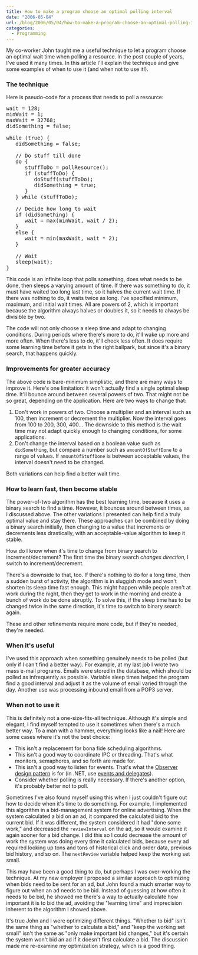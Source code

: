 ```yaml
---
title: How to make a program choose an optimal polling interval
date: "2006-05-04"
url: /blog/2006/05/04/how-to-make-a-program-choose-an-optimal-polling-interval/
categories:
  - Programming
---
```

My co-worker John taught me a useful technique to let a program choose an optimal wait time when polling a resource. In the post couple of years, I've used it many times. In this article I'll explain the technique and give some examples of when to use it (and when not to use it!).

### The technique

Here is pseudo-code for a process that needs to poll a resource:

<pre>wait = 128;
minWait = 1;
maxWait = 32768;
didSomething = false;

while (true) {
   didSomething = false;

   // Do stuff till done
   do {
      stuffToDo = pollResource();
      if (stuffToDo) {
         doStuff(stuffToDo);
         didSomething = true;
      }
   } while (stuffToDo);

   // Decide how long to wait
   if (didSomething) {
      wait = max(minWait, wait / 2);
   }
   else {
      wait = min(maxWait, wait * 2);
   }

   // Wait
   sleep(wait);
}</pre>

This code is an infinite loop that polls something, does what needs to be done, then sleeps a varying amount of time. If there was something to do, it must have waited too long last time, so it halves the current wait time. If there was nothing to do, it waits twice as long. I've specified minimum, maximum, and initial wait times. All are powers of 2, which is important because the algorithm always halves or doubles it, so it needs to always be divisible by two.

The code will not only choose a sleep time and adapt to changing conditions. During periods where there's more to do, it'll wake up more and more often. When there's less to do, it'll check less often. It does require some learning time before it gets in the right ballpark, but since it's a binary search, that happens quickly.

### Improvements for greater accuracy

The above code is bare-minimum simplistic, and there are many ways to improve it. Here's one limitation: it won't actually find a single optimal sleep time. It'll bounce around between several powers of two. That might not be so great, depending on the application. Here are two ways to change that:

1.  Don't work in powers of two. Choose a multiplier and an interval such as 100, then increment or decrement the multiplier. Now the interval goes from 100 to 200, 300, 400... The downside to this method is the wait time may not adapt quickly enough to changing conditions, for some applications.
2.  Don't change the interval based on a boolean value such as `didSomething`, but compare a number such as `amountOfStuffDone` to a range of values. If `amountOfStuffDone` is between acceptable values, the interval doesn't need to be changed.

Both variations can help find a better wait time.

### How to learn fast, then become stable

The power-of-two algorithm has the best learning time, because it uses a binary search to find a time. However, it bounces around between times, as I discussed above. The other variations I presented can help find a truly optimal value and stay there. These approaches can be combined by doing a binary search initially, then changing to a value that increments or decrements less drastically, with an acceptable-value algorithm to keep it stable.

How do I know when it's time to change from binary search to increment/decrement? The first time the binary search *changes direction*, I switch to increment/decrement.

There's a downside to that, too. If there's nothing to do for a long time, then a sudden burst of activity, the algorithm is in sluggish mode and won't shorten its sleep time fast enough. This might happen while people aren't at work during the night, then they get to work in the morning and create a bunch of work do be done abruptly. To solve this, if the sleep time has to be changed twice in the same direction, it's time to switch to binary search again.

These and other refinements require more code, but if they're needed, they're needed.

### When it's useful

I've used this approach when something genuinely needs to be polled (but only if I can't find a better way). For example, at my last job I wrote two mass e-mail programs. Emails were stored in the database, which should be polled as infrequently as possible. Variable sleep times helped the program find a good interval and adjust it as the volume of email varied through the day. Another use was processing inbound email from a POP3 server.

### When not to use it

This is definitely not a one-size-fits-all technique. Although it's simple and elegant, I find myself tempted to use it sometimes when there's a much better way. To a man with a hammer, everything looks like a nail! Here are some cases where it's not the best choice:

*   This isn't a replacement for bona fide scheduling algorithms.
*   This isn't a good way to coordinate IPC or threading. That's what monitors, semaphores, and so forth are made for.
*   This isn't a good way to listen for events. That's what the [Observer design pattern][1] is for (in .NET, use [events and delegates][2]).
*   Consider whether polling is really necessary. If there's another option, it's probably better not to poll.

Sometimes I've also found myself using this when I just couldn't figure out how to decide when it's time to do something. For example, I implemented this algorithm in a bid-management system for online advertising. When the system calculated a bid on an ad, it compared the calculated bid to the current bid. If it was different, the system considered it had "done some work," and decreased the `reviewInterval` on the ad, so it would examine it again sooner for a bid change. I did this so I could decrease the amount of work the system was doing every time it calculated bids, because every ad required looking up tons and tons of historical click and order data, previous bid history, and so on. The `nextReview` variable helped keep the working set small.

This may have been a good thing to do, but perhaps I was over-working the technique. At my new employer I proposed a similar approach to optimizing when bids need to be sent for an ad, but John found a much smarter way to figure out when an ad needs to be bid. Instead of guessing at how often it needs to be bid, he showed me there's a way to actually calculate how important it is to bid the ad, avoiding the "learning time" and imprecision inherent to the algorithm I showed above.

It's true John and I were optimizing different things. "Whether to bid" isn't the same thing as "whether to calculate a bid," and "keep the working set small" isn't the same as "only make important bid changes," but it's certain the system won't bid an ad if it doesn't first calculate a bid. The discussion made me re-examine my optimization strategy, which is a good thing.

 [1]: http://en.wikipedia.org/wiki/Observer_design_pattern
 [2]: http://msdn.microsoft.com/library/en-us/dnbda/html/observerpattern.asp

